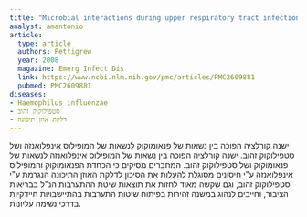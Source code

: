 ```yaml
---
title: "Microbial interactions during upper respiratory tract infections"
analyst: amantonio
article:
  type: article
  authors: Pettigrew
  year: 2008
  magazine: Emerg Infect Dis
  link: https://www.ncbi.nlm.nih.gov/pmc/articles/PMC2609881
  pubmed: PMC2609881
diseases:
- Haemophilus influenzae
- סטפילוקוק זהוב
- דלקת אוזן תיכונה
---
```


ישנה קורלציה הפוכה בין נשאות של פנאומוקוק לנשאות של המופילוס אינפלואנזה ושל סטפילוקוק זהוב.
ישנה קורלציה הפוכה בין נשאות של המופילוס אינפלואנזה לנשאות של פנאומוקוק ושל סטפילוקוק זהוב.
המחברים מסיקים כי הכחדת הפנאומוקוק והמופילוס אינפלואנזה ע"י חיסונים מסוגלת להעלות את הסיכון לדלקת האוזן התיכונה הנגרמת ע"י סטפילוקוק זהוב, וגם שקשה מאוד לחזות את תוצאות שיטת ההתערבות הנ"ל בבריאות הציבור, וחייבים לנהוג במשנה זהירות בפיתוח שיטות התערבות בהתיישבויות חיידקיות בדרכי נשימה עליונות.

